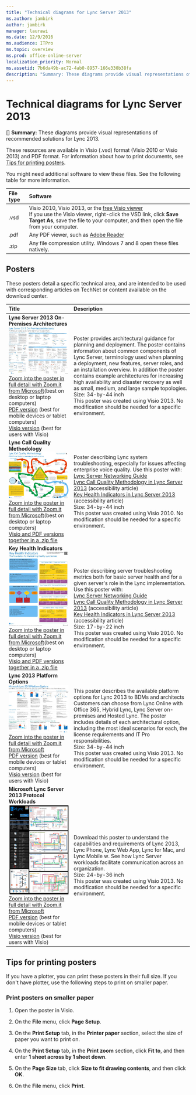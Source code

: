 ```yaml
---
title: "Technical diagrams for Lync Server 2013"
ms.author: jambirk
author: jambirk
manager: laurawi
ms.date: 12/9/2016
ms.audience: ITPro
ms.topic: overview
ms.prod: office-online-server
localization_priority: Normal
ms.assetid: 7b6da49b-ac72-4ab0-8957-166e330b38fa
description: "Summary: These diagrams provide visual representations of recommended solutions for Lync 2013."
---
```


# Technical diagrams for Lync Server 2013
[]
 **Summary:** These diagrams provide visual representations of recommended solutions for Lync 2013. 
  
These resources are available in Visio (.vsd) format (Visio 2010 or Visio 2013) and PDF format. For information about how to print documents, see [Tips for printing posters](technical-diagrams.md#tips).
  
You might need additional software to view these files. See the following table for more information.
  
|**File type**|**Software**|
|:-----|:-----|
|.vsd  <br/> |Visio 2010, Visio 2013, or the [free Visio viewer](https://go.microsoft.com/fwlink/?LinkId=393676) <br/> If you use the Visio viewer, right-click the VSD link, click **Save Target As**, save the file to your computer, and then open the file from your computer.  <br/> |
|.pdf  <br/> |Any PDF viewer, such as [Adobe Reader](https://go.microsoft.com/fwlink/?LinkId=393675) <br/> |
|.zip  <br/> |Any file compression utility. Windows 7 and 8 open these files natively.  <br/> |
   
## Posters

These posters detail a specific technical area, and are intended to be used with corresponding articles on TechNet or content available on the download center. 
  
|**Title**|**Description**|
|:-----|:-----|
|**Lync Server 2013 On-Premises Architectures** <br/> ![thumbnail of Lync architectures poster](media/Lync2013_Architectures_thm.jpg)[Zoom into the poster in full detail with Zoom.it from Microsoft](https://go.microsoft.com/fwlink/?LinkId=392974)(best on desktop or laptop computers)  <br/> [PDF version](https://go.microsoft.com/fwlink/?LinkId=392578) (best for mobile devices or tablet computers)  <br/> [Visio version](https://go.microsoft.com/fwlink/?LinkId=392579) (best for users with Visio)  <br/> |Poster provides architectural guidance for planning and deployment. The poster contains information about common components of Lync Server, terminology used when planning a deployment, new features, server roles, and an installation overview. In addition the poster contains example architectures for increasing high availability and disaster recovery as well as small, medium, and large sample topologies.  <br/> Size: 34-by-44 inch  <br/> This poster was created using Visio 2013. No modification should be needed for a specific environment.  <br/> |
|**Lync Call Quality Methodology** <br/> ![Poster describing the CQM process](media/CQM-final.jpg)[Zoom into the poster in full detail with Zoom.it from Microsoft](https://go.microsoft.com/fwlink/?LinkId=392972)(best on desktop or laptop computers)  <br/> [Visio and PDF versions together in a .zip file](https://go.microsoft.com/fwlink/?LinkId=391841) <br/> | Poster describing Lync system troubleshooting, especially for issues affecting enterprise voice quality. Use this poster with:  <br/> [Lync Server Networking Guide](https://go.microsoft.com/fwlink/p/?LinkID=390677) <br/> [Lync Call Quality Methodology in Lync Server 2013](poster-lync-call-quality-methodology.md) (accessibility article)  <br/> [Key Health Indicators in Lync Server 2013](poster-key-health-indicators.md) (accessibility article)  <br/>  Size: 34-by-44 inch  <br/>  This poster was created using Visio 2010. No modification should be needed for a specific environment.  <br/> |
|**Key Health Indicators** <br/> ![Poster describing troubleshooting using KHI data](media/KHI-final.jpg)[Zoom into the poster in full detail with Zoom.it from Microsoft](https://go.microsoft.com/fwlink/?LinkId=392971)(best on desktop or laptop computers)  <br/> [Visio and PDF versions together in a .zip file](https://go.microsoft.com/fwlink/?LinkId=391838) <br/> | Poster describing server troubleshooting metrics both for basic server health and for a given server's role in the Lync implementation. Use this poster with:  <br/> [Lync Server Networking Guide](https://go.microsoft.com/fwlink/p/?LinkID=390677) <br/> [Lync Call Quality Methodology in Lync Server 2013](poster-lync-call-quality-methodology.md) (accessibility article)  <br/> [Key Health Indicators in Lync Server 2013](poster-key-health-indicators.md) (accessibility article)  <br/>  Size: 17-by-22 inch  <br/>  This poster was created using Visio 2010. No modification should be needed for a specific environment.  <br/> |
|**Lync 2013 Platform Options** <br/> ![thumbnail view of platform options poster](media/Lync2013PlatformOptions_thm.jpg)[Zoom into the poster in full detail with Zoom.it from Microsoft](https://go.microsoft.com/fwlink/p/?LinkId=391840) <br/> [PDF version](https://go.microsoft.com/fwlink/p/?LinkId=391837) (best for mobile devices or tablet computers)  <br/> [Visio version](https://go.microsoft.com/fwlink/p/?LinkId=391839) (best for users with Visio)  <br/> |This poster describes the available platform options for Lync 2013 to BDMs and architects Customers can choose from Lync Online with Office 365, Hybrid Lync, Lync Server on-premises and Hosted Lync. The poster includes details of each architectural option, including the most ideal scenarios for each, the license requirements and IT Pro responsibilities.  <br/> Size: 34-by-44 inch  <br/> This poster was created using Visio 2013. No modification should be needed for a specific environment.  <br/> |
|**Microsoft Lync Server 2013 Protocol Workloads** <br/> ![thumbnail view of protocol Workloads poster](media/Lync2013ProtocolWorkloads_thm.jpg)[Zoom into the poster in full detail with Zoom.it from Microsoft](https://go.microsoft.com/fwlink/?LinkId=392970) <br/> [PDF version](https://go.microsoft.com/fwlink/?LinkId=392512) (best for mobile devices or tablet computers)  <br/> [Visio version](https://go.microsoft.com/fwlink/?LinkId=392513) (best for users with Visio)  <br/> |Download this poster to understand the capabilities and requirements of Lync 2013, Lync Phone, Lync Web App, Lync for Mac, and Lync Mobile w. See how Lync Server workloads facilitate communication across an organization.  <br/> Size: 24-by-36 inch  <br/> This poster was created using Visio 2013. No modification should be needed for a specific environment.  <br/> |
   
## Tips for printing posters
<a name="tips"> </a>

If you have a plotter, you can print these posters in their full size. If you don't have plotter, use the following steps to print on smaller paper.
  
### Print posters on smaller paper

1. Open the poster in Visio.
    
2. On the **File** menu, click **Page Setup**.
    
3. On the **Print Setup** tab, in the **Printer paper** section, select the size of paper you want to print on. 
    
4. On the **Print Setup** tab, in the **Print zoom** section, click **Fit to**, and then enter **1 sheet across by 1 sheet down**.
    
5. On the **Page Size** tab, click **Size to fit drawing contents**, and then click **OK**. 
    
6. On the **File** menu, click **Print**. 
    

